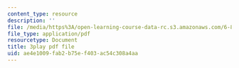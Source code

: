 ```yaml
---
content_type: resource
description: ''
file: /media/https%3A/open-learning-course-data-rc.s3.amazonaws.com/6-832-underactuated-robotics-spring-2009/ae4e1009fab2b75ef403ac54c308a4aa_ufM3HLTZ47k.pdf
file_type: application/pdf
resourcetype: Document
title: 3play pdf file
uid: ae4e1009-fab2-b75e-f403-ac54c308a4aa
---
```

